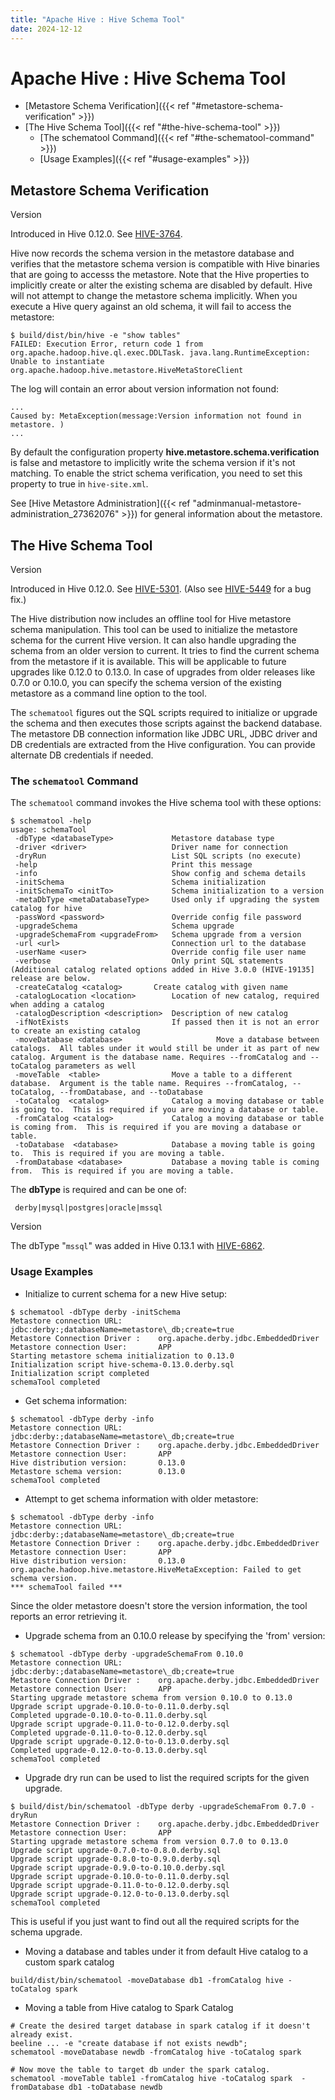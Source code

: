 ```yaml
---
title: "Apache Hive : Hive Schema Tool"
date: 2024-12-12
---
```


# Apache Hive : Hive Schema Tool

* [Metastore Schema Verification]({{< ref "#metastore-schema-verification" >}})
* [The Hive Schema Tool]({{< ref "#the-hive-schema-tool" >}})
	+ [The schematool Command]({{< ref "#the-schematool-command" >}})
	+ [Usage Examples]({{< ref "#usage-examples" >}})

## Metastore Schema Verification

Version

Introduced in Hive 0.12.0. See [HIVE-3764](https://issues.apache.org/jira/browse/HIVE-3764).

Hive now records the schema version in the metastore database and verifies that the metastore schema version is compatible with Hive binaries that are going to accesss the metastore. Note that the Hive properties to implicitly create or alter the existing schema are disabled by default. Hive will not attempt to change the metastore schema implicitly. When you execute a Hive query against an old schema, it will fail to access the metastore:

```
$ build/dist/bin/hive -e "show tables"
FAILED: Execution Error, return code 1 from org.apache.hadoop.hive.ql.exec.DDLTask. java.lang.RuntimeException: Unable to instantiate org.apache.hadoop.hive.metastore.HiveMetaStoreClient

```

The log will contain an error about version information not found:

```
...
Caused by: MetaException(message:Version information not found in metastore. )
...

```

By default the configuration property **hive.metastore.schema.verification** is false and metastore to implicitly write the schema version if it's not matching. To enable the strict schema verification, you need to set this property to true in `hive-site.xml`.

See [Hive Metastore Administration]({{< ref "adminmanual-metastore-administration_27362076" >}}) for general information about the metastore.

## The Hive Schema Tool

Version

Introduced in Hive 0.12.0. See [HIVE-5301](https://issues.apache.org/jira/browse/HIVE-5301). (Also see [HIVE-5449](https://issues.apache.org/jira/browse/HIVE-5449) for a bug fix.)

The Hive distribution now includes an offline tool for Hive metastore schema manipulation. This tool can be used to initialize the metastore schema for the current Hive version. It can also handle upgrading the schema from an older version to current. It tries to find the current schema from the metastore if it is available. This will be applicable to future upgrades like 0.12.0 to 0.13.0. In case of upgrades from older releases like 0.7.0 or 0.10.0, you can specify the schema version of the existing metastore as a command line option to the tool.

The `schematool` figures out the SQL scripts required to initialize or upgrade the schema and then executes those scripts against the backend database. The metastore DB connection information like JDBC URL, JDBC driver and DB credentials are extracted from the Hive configuration. You can provide alternate DB credentials if needed.

### The `schematool` Command

The `schematool` command invokes the Hive schema tool with these options:

```
$ schematool -help
usage: schemaTool
 -dbType <databaseType>             Metastore database type
 -driver <driver>                   Driver name for connection
 -dryRun                            List SQL scripts (no execute)
 -help                              Print this message
 -info                              Show config and schema details
 -initSchema                        Schema initialization
 -initSchemaTo <initTo>             Schema initialization to a version
 -metaDbType <metaDatabaseType>     Used only if upgrading the system catalog for hive
 -passWord <password>               Override config file password
 -upgradeSchema                     Schema upgrade
 -upgradeSchemaFrom <upgradeFrom>   Schema upgrade from a version
 -url <url>                         Connection url to the database
 -userName <user>                   Override config file user name
 -verbose                           Only print SQL statements
(Additional catalog related options added in Hive 3.0.0 (HIVE-19135] release are below.
 -createCatalog <catalog>       Create catalog with given name
 -catalogLocation <location>        Location of new catalog, required when adding a catalog
 -catalogDescription <description>  Description of new catalog
 -ifNotExists                       If passed then it is not an error to create an existing catalog
 -moveDatabase <database>                     Move a database between catalogs.  All tables under it would still be under it as part of new catalog. Argument is the database name. Requires --fromCatalog and --toCatalog parameters as well
 -moveTable  <table>                Move a table to a different database.  Argument is the table name. Requires --fromCatalog, --toCatalog, --fromDatabase, and --toDatabase 
 -toCatalog  <catalog>              Catalog a moving database or table is going to.  This is required if you are moving a database or table.
 -fromCatalog <catalog>             Catalog a moving database or table is coming from.  This is required if you are moving a database or table.
 -toDatabase  <database>            Database a moving table is going to.  This is required if you are moving a table.
 -fromDatabase <database>           Database a moving table is coming from.  This is required if you are moving a table.

```

The **dbType** is required and can be one of:

```
 derby|mysql|postgres|oracle|mssql
```

Version

The dbType "`mssql`" was added in Hive 0.13.1 with [HIVE-6862](https://issues.apache.org/jira/browse/HIVE-6862).

### Usage Examples

* Initialize to current schema for a new Hive setup:

```
$ schematool -dbType derby -initSchema
Metastore connection URL:        jdbc:derby:;databaseName=metastore\_db;create=true
Metastore Connection Driver :    org.apache.derby.jdbc.EmbeddedDriver
Metastore connection User:       APP
Starting metastore schema initialization to 0.13.0
Initialization script hive-schema-0.13.0.derby.sql
Initialization script completed
schemaTool completed

```
* Get schema information:

```
$ schematool -dbType derby -info
Metastore connection URL:        jdbc:derby:;databaseName=metastore\_db;create=true
Metastore Connection Driver :    org.apache.derby.jdbc.EmbeddedDriver
Metastore connection User:       APP
Hive distribution version:       0.13.0
Metastore schema version:        0.13.0
schemaTool completed

```
* Attempt to get schema information with older metastore:

```
$ schematool -dbType derby -info
Metastore connection URL:        jdbc:derby:;databaseName=metastore\_db;create=true
Metastore Connection Driver :    org.apache.derby.jdbc.EmbeddedDriver
Metastore connection User:       APP
Hive distribution version:       0.13.0
org.apache.hadoop.hive.metastore.HiveMetaException: Failed to get schema version.
*** schemaTool failed ***

```

Since the older metastore doesn't store the version information, the tool reports an error retrieving it.
* Upgrade schema from an 0.10.0 release by specifying the 'from' version:

```
$ schematool -dbType derby -upgradeSchemaFrom 0.10.0
Metastore connection URL:        jdbc:derby:;databaseName=metastore\_db;create=true
Metastore Connection Driver :    org.apache.derby.jdbc.EmbeddedDriver
Metastore connection User:       APP
Starting upgrade metastore schema from version 0.10.0 to 0.13.0
Upgrade script upgrade-0.10.0-to-0.11.0.derby.sql
Completed upgrade-0.10.0-to-0.11.0.derby.sql
Upgrade script upgrade-0.11.0-to-0.12.0.derby.sql
Completed upgrade-0.11.0-to-0.12.0.derby.sql
Upgrade script upgrade-0.12.0-to-0.13.0.derby.sql
Completed upgrade-0.12.0-to-0.13.0.derby.sql
schemaTool completed

```
* Upgrade dry run can be used to list the required scripts for the given upgrade.

```
$ build/dist/bin/schematool -dbType derby -upgradeSchemaFrom 0.7.0 -dryRun
Metastore Connection Driver :    org.apache.derby.jdbc.EmbeddedDriver
Metastore connection User:       APP
Starting upgrade metastore schema from version 0.7.0 to 0.13.0
Upgrade script upgrade-0.7.0-to-0.8.0.derby.sql
Upgrade script upgrade-0.8.0-to-0.9.0.derby.sql
Upgrade script upgrade-0.9.0-to-0.10.0.derby.sql
Upgrade script upgrade-0.10.0-to-0.11.0.derby.sql
Upgrade script upgrade-0.11.0-to-0.12.0.derby.sql
Upgrade script upgrade-0.12.0-to-0.13.0.derby.sql
schemaTool completed

```

This is useful if you just want to find out all the required scripts for the schema upgrade.
* Moving a database and tables under it from default Hive catalog to a custom spark catalog

```
build/dist/bin/schematool -moveDatabase db1 -fromCatalog hive -toCatalog spark

```
* Moving a table from Hive catalog to Spark Catalog

```
# Create the desired target database in spark catalog if it doesn't already exist.
beeline ... -e "create database if not exists newdb";
schematool -moveDatabase newdb -fromCatalog hive -toCatalog spark

# Now move the table to target db under the spark catalog.
schematool -moveTable table1 -fromCatalog hive -toCatalog spark  -fromDatabase db1 -toDatabase newdb

```

 

 

